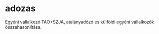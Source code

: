 # adozas
Egyéni vállalkozó TAO+SZJA,  atalányadózó és külföldi egyéni vállalkozók összehasonlítása.

